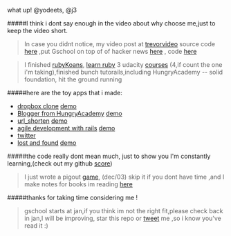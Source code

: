 what up! @yodeets, @j3


#####I think i dont say enough in the video about why choose me,just to keep the video short. 

>  In case you didnt notice, my video post at
[trevorvideo](http://trevorvideo.herokuapp.com) source code
[here](https://github.com/thisiswei/trevorVideo) ,put Gschool on top of of hacker news [here](http://tophn.herokuapp.com) , code [here](https://github.com/thisiswei/tophn)


>  I finished [rubyKoans](https://github.com/thisiswei/RubyKoans), [learn ruby](https://github.com/thisiswei/learn_ruby) 3 udacity [courses](http://8aves.files.wordpress.com/2012/07/cs101cert.pdf) (4,if count the one i'm taking),finished bunch tutorails,including HungryAcademy -- solid foundation, hit the ground running 


#####here are the toy apps that i made:
* [dropbox clone](https://github.com/thisiswei/boxoneme) [demo](http://boxonme.herokuapp.com)
* [Blogger from HungryAcademy](https://github.com/thisiswei/Blogger) [demo](http://weirocks.herokuapp.com)
* [url_shorten](https://github.com/thisiswei/longer_url) [demo](http://longerurl.herokuapp.com)
* [agile development with rails](https://github.com/thisiswei/awestore) [demo](http://awestore.herokuapp.com)
* [twitter](https://github.com/thisiswei/tweets)
* [lost and found](https://github.com/thisiswei/LostGreenCard) [demo](http://apprenticeme.herokuapp.com)


#####the code really dont mean much, just to show you I'm constantly learning,(check out my github [score](gitscore.herokuapp.com))

> I just wrote a pigout [game](https://github.com/thisiswei/Udacity-courses-I-m-taking/blob/master/CS212/unit05_19_pig_out_max_win.py), (dec/03) skip it if you dont have time ,and I make notes for books im reading [here](https://github.com/thisiswei/reading) 

#####thanks for taking time  considering me !  
> gschool starts at jan,if you think im not the right fit,please check
back in jan,I will be improving,
> star this repo or [tweet](https://twitter.com/thisiswei) me ,so i know you've read it :)  


